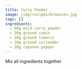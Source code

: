 ```yaml
---
title: Curry Powder
image: /img/recipes/brownies.jpg
tags: []
ingredients:
  - 60g mild curry powder
  - 20g ground cumin
  - 20g ground tumeric
  - 20g ground coriander
  - 20g cayenne pepper
---
```

Mix all ingredients together